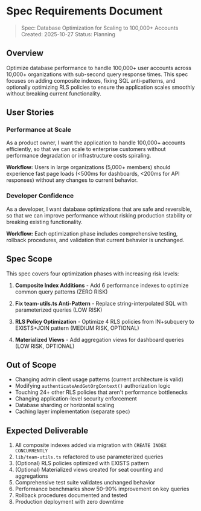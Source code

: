 # Spec Requirements Document

> Spec: Database Optimization for Scaling to 100,000+ Accounts
> Created: 2025-10-27
> Status: Planning

## Overview

Optimize database performance to handle 100,000+ user accounts across 10,000+ organizations with sub-second query response times. This spec focuses on adding composite indexes, fixing SQL anti-patterns, and optionally optimizing RLS policies to ensure the application scales smoothly without breaking current functionality.

## User Stories

### Performance at Scale

As a product owner, I want the application to handle 100,000+ accounts efficiently, so that we can scale to enterprise customers without performance degradation or infrastructure costs spiraling.

**Workflow:** Users in large organizations (5,000+ members) should experience fast page loads (<500ms for dashboards, <200ms for API responses) without any changes to current behavior.

### Developer Confidence

As a developer, I want database optimizations that are safe and reversible, so that we can improve performance without risking production stability or breaking existing functionality.

**Workflow:** Each optimization phase includes comprehensive testing, rollback procedures, and validation that current behavior is unchanged.

## Spec Scope

This spec covers four optimization phases with increasing risk levels:

1. **Composite Index Additions** - Add 6 performance indexes to optimize common query patterns (ZERO RISK)

2. **Fix team-utils.ts Anti-Pattern** - Replace string-interpolated SQL with parameterized queries (LOW RISK)

3. **RLS Policy Optimization** - Optimize 4 RLS policies from IN+subquery to EXISTS+JOIN pattern (MEDIUM RISK, OPTIONAL)

4. **Materialized Views** - Add aggregation views for dashboard queries (LOW RISK, OPTIONAL)

## Out of Scope

- Changing admin client usage patterns (current architecture is valid)
- Modifying `authenticateAndGetOrgContext()` authorization logic
- Touching 24+ other RLS policies that aren't performance bottlenecks
- Changing application-level security enforcement
- Database sharding or horizontal scaling
- Caching layer implementation (separate spec)

## Expected Deliverable

1. All composite indexes added via migration with `CREATE INDEX CONCURRENTLY`
2. `lib/team-utils.ts` refactored to use parameterized queries
3. (Optional) RLS policies optimized with EXISTS pattern
4. (Optional) Materialized views created for seat counting and aggregations
5. Comprehensive test suite validates unchanged behavior
6. Performance benchmarks show 50-90% improvement on key queries
7. Rollback procedures documented and tested
8. Production deployment with zero downtime
